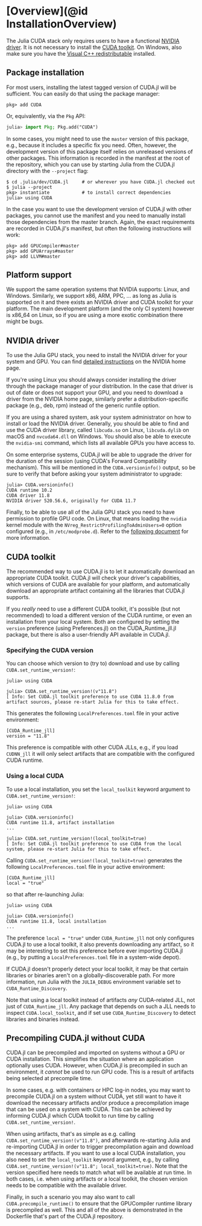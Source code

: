 # [Overview](@id InstallationOverview)

The Julia CUDA stack only requires users to have a functional [NVIDIA
driver](https://www.nvidia.com/Download/index.aspx). It is not necessary to install the
[CUDA toolkit](https://developer.nvidia.com/cuda-downloads). On Windows, also make sure you
have the [Visual C++ redistributable](https://aka.ms/vs/16/release/vc_redist.x64.exe)
installed.



## Package installation

For most users, installing the latest tagged version of CUDA.jl will be sufficient. You can
easily do that using the package manager:

```
pkg> add CUDA
```

Or, equivalently, via the `Pkg` API:

```julia
julia> import Pkg; Pkg.add("CUDA")
```

In some cases, you might need to use the `master` version of this package, e.g., because it
includes a specific fix you need. Often, however, the development version of this package
itself relies on unreleased versions of other packages. This information is recorded in the
manifest at the root of the repository, which you can use by starting Julia from the CUDA.jl
directory with the `--project` flag:

```
$ cd .julia/dev/CUDA.jl     # or wherever you have CUDA.jl checked out
$ julia --project
pkg> instantiate            # to install correct dependencies
julia> using CUDA
```

In the case you want to use the development version of CUDA.jl with other packages, you
cannot use the manifest and you need to manually install those dependencies from the master
branch. Again, the exact requirements are recorded in CUDA.jl's manifest, but often the
following instructions will work:

```
pkg> add GPUCompiler#master
pkg> add GPUArrays#master
pkg> add LLVM#master
```



## Platform support

We support the same operation systems that NVIDIA supports: Linux, and Windows. Similarly,
we support x86, ARM, PPC, ... as long as Julia is supported on it and there exists an NVIDIA
driver and CUDA toolkit for your platform. The main development platform (and the only CI
system) however is x86_64 on Linux, so if you are using a more exotic combination there
might be bugs.



## NVIDIA driver

To use the Julia GPU stack, you need to install the NVIDIA driver for your system and GPU.
You can find [detailed instructions](https://www.nvidia.com/Download/index.aspx) on the
NVIDIA home page.

If you're using Linux you should always consider installing the driver through the package
manager of your distribution. In the case that driver is out of date or does not support
your GPU, and you need to download a driver from the NVIDIA home page, similarly prefer a
distribution-specific package (e.g., deb, rpm) instead of the generic runfile option.

If you are using a shared system, ask your system administrator on how to install or load
the NVIDIA driver. Generally, you should be able to find and use the CUDA driver library,
called `libcuda.so` on Linux, `libcuda.dylib` on macOS and `nvcuda64.dll` on Windows. You
should also be able to execute the `nvidia-smi` command, which lists all available GPUs you
have access to.

On some enterprise systems, CUDA.jl will be able to upgrade the driver for the duration of
the session (using CUDA's Forward Compatibility mechanism). This will be mentioned in the
`CUDA.versioninfo()` output, so be sure to verify that before asking your system
administrator to upgrade:

```
julia> CUDA.versioninfo()
CUDA runtime 10.2
CUDA driver 11.8
NVIDIA driver 520.56.6, originally for CUDA 11.7
```

Finally, to be able to use all of the Julia GPU stack you need to have permission to profile
GPU code. On Linux, that means loading the `nvidia` kernel module with the
`NVreg_RestrictProfilingToAdminUsers=0` option configured (e.g., in `/etc/modprobe.d`).
Refer to the [following
document](https://developer.nvidia.com/nvidia-development-tools-solutions-ERR_NVGPUCTRPERM-permission-issue-performance-counters)
for more information.



## CUDA toolkit

The recommended way to use CUDA.jl is to let it automatically download an appropriate CUDA
toolkit. CUDA.jl will check your driver's capabilities, which versions of CUDA are available
for your platform, and automatically download an appropriate artifact containing all the
libraries that CUDA.jl supports.

If you *really* need to use a different CUDA toolkit, it's possible (but not recommended) to
load a different version of the CUDA runtime, or even an installation from your local
system. Both are configured by setting the `version` preference (using Preferences.jl) on
the CUDA\_Runtime\_jll.jl package, but there is also a user-friendly API available in CUDA.jl.

### Specifying the CUDA version

You can choose which version to (try to) download and use by calling
`CUDA.set_runtime_version!`:

```
julia> using CUDA

julia> CUDA.set_runtime_version!(v"11.8")
[ Info: Set CUDA.jl toolkit preference to use CUDA 11.8.0 from artifact sources, please re-start Julia for this to take effect.
```

This generates the following `LocalPreferences.toml` file in your active environment:

```
[CUDA_Runtime_jll]
version = "11.8"
```

This preference is compatible with other CUDA JLLs, e.g., if you load `CUDNN_jll` it will
only select artifacts that are compatible with the configured CUDA runtime.

### Using a local CUDA

To use a local installation, you set the `local_toolkit` keyword argument to
`CUDA.set_runtime_version!`:

```
julia> using CUDA

julia> CUDA.versioninfo()
CUDA runtime 11.8, artifact installation
...

julia> CUDA.set_runtime_version!(local_toolkit=true)
[ Info: Set CUDA.jl toolkit preference to use CUDA from the local system, please re-start Julia for this to take effect.
```

Calling `CUDA.set_runtime_version!(local_toolkit=true)` generates the following `LocalPreferences.toml` file in
your active environment:

```
[CUDA_Runtime_jll]
local = "true"
```

so that after re-launching Julia:

```
julia> using CUDA

julia> CUDA.versioninfo()
CUDA runtime 11.8, local installation
...
```

The preference `local = "true"` under `CUDA_Runtime_jll` not only configures CUDA.jl to use a local toolkit, it also prevents
downloading any artifact, so it may be interesting to set this preference before ever
importing CUDA.jl (e.g., by putting a `LocalPreferences.toml` file in a system-wide depot).

If CUDA.jl doesn't properly detect your local toolkit, it may be that certain libraries or
binaries aren't on a globally-discoverable path. For more information, run Julia with the
`JULIA_DEBUG` environment variable set to `CUDA_Runtime_Discovery`.

Note that using a local toolkit instead of artifacts *any* CUDA-related JLL, not just of
`CUDA_Runtime_jll`. Any package that depends on such a JLL needs to inspect
`CUDA.local_toolkit`, and if set use `CUDA_Runtime_Discovery` to detect libraries and
binaries instead.


## Precompiling CUDA.jl without CUDA

CUDA.jl can be precompiled and imported on systems without a GPU or CUDA installation. This
simplifies the situation where an application optionally uses CUDA. However, when CUDA.jl
is precompiled in such an environment, it *cannot* be used to run GPU code. This is a
result of artifacts being selected at precompile time.

In some cases, e.g. with containers or HPC log-in nodes, you may want to precompile CUDA.jl
on a system without CUDA, yet still want to have it download the necessary artifacts and/or
produce a precompilation image that can be used on a system with CUDA. This can be achieved
by informing CUDA.jl which CUDA toolkit to run time by calling `CUDA.set_runtime_version!`.

When using artifacts, that's as simple as e.g. calling `CUDA.set_runtime_version!(v"11.8")`,
and afterwards re-starting Julia and re-importing CUDA.jl in order to trigger precompilation
again and download the necessary artifacts. If you want to use a local CUDA installation,
you also need to set the `local_toolkit` keyword argument, e.g., by calling
`CUDA.set_runtime_version!(v"11.8"; local_toolkit=true)`. Note that the version specified
here needs to match what will be available at run time. In both cases, i.e. when using
artifacts or a local toolkit, the chosen version needs to be compatible with the available
driver.

Finally, in such a scenario you may also want to call `CUDA.precompile_runtime()` to ensure
that the GPUCompiler runtime library is precompiled as well. This and all of the above is
demonstrated in the Dockerfile that's part of the CUDA.jl repository.
